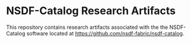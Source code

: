 # NSDF-Catalog Research Artifacts

This repository contains research artifacts associated with the the NSDF-Catalog software located at https://github.com/nsdf-fabric/nsdf-catalog.
